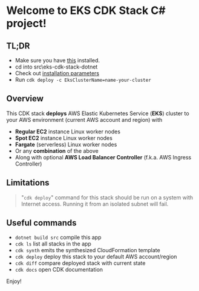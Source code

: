 # Welcome to EKS CDK Stack C# project!

## TL;DR

* Make sure you have [this](https://dotnet.microsoft.com/download) installed.
* cd into src\eks-cdk-stack-dotnet
* Check out [installation parameters](./src/eks-cdk-stack-dotnet/cdk.json)
* Run `cdk deploy -c EksClusterName=name-your-cluster`

## Overview

This CDK stack **deploys** AWS Elastic Kubernetes Service (**EKS**) cluster to your AWS environment (current AWS account and region) with 
- **Regular EC2** instance Linux worker nodes
- **Spot EC2** instance Linux worker nodes
- **Fargate** (serverless) Linux worker nodes
- Or any **combination** of the above
- Along with optional **AWS Load Balancer Controller** (f.k.a. AWS Ingress Controller)

## Limitations

> "`cdk deploy`" command for this stack should be run on a system with Internet access.
Running it from an isolated subnet will fail.

## Useful commands

* `dotnet build src` compile this app
* `cdk ls`           list all stacks in the app
* `cdk synth`       emits the synthesized CloudFormation template
* `cdk deploy`      deploy this stack to your default AWS account/region
* `cdk diff`        compare deployed stack with current state
* `cdk docs`        open CDK documentation

Enjoy!

